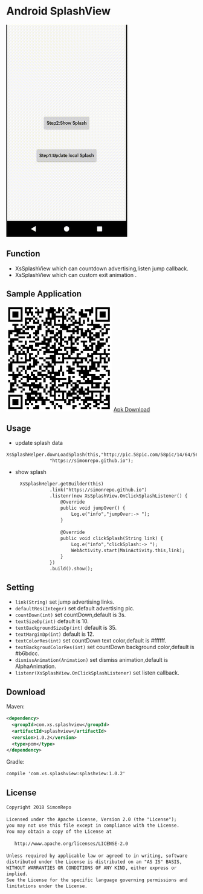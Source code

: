 Android SplashView
==================

![](https://github.com/SimonRepo/SplashDemo/raw/master/screenshots/device-2018-04-23-100058.gif)

## Function
- XsSplashView which can countdown advertising,listen jump callback.
- XsSplashView which can custom exit animation .

## Sample Application
<a href="https://github.com/SimonRepo/demo-apk/raw/master/image/SplashDemo-apk-qrcode.png" target="_blank" title="Scan to download"><img src="https://github.com/SimonRepo/demo-apk/raw/master/image/SplashDemo-apk-qrcode.png" title="Scan to download"/></a>
<a href="https://github.com/SimonRepo/demo-apk/raw/master/apk/SplashDemo.apk" target="_blank" title="Click to download">Apk Download</a>  

## Usage
- update splash data
```
XsSplashHelper.downLoadSplash(this,"http://pic.58pic.com/58pic/14/64/56/25h58PIC3eG_1024.jpg",
                "https://simonrepo.github.io");
```

- show splash
```
     XsSplashHelper.getBuilder(this)
                .link("https://simonrepo.github.io")
                .listenr(new XsSplashView.OnClickSplashListener() {
                    @Override
                    public void jumpOver() {
                        Log.e("info","jumpOver:-> ");
                    }

                    @Override
                    public void clickSplash(String link) {
                        Log.e("info","clickSplash:-> ");
                        WebActivity.start(MainActivity.this,link);
                    }
                })
                .build().show();
```
## Setting
- `link(String)` set jump advertising links.
- `defaultRes(Integer)` set default advertising pic.
- `countDown(int)` set countDown,default is 3s.
- `textSizeDp(int)` default is 10.
- `textBackgroundSizeDp(int)` default is 35.
- `textMarginDp(int)` default is 12.
- `textColorRes(int)` set countDown text color,default is #ffffff.
- `textBackgroudColorRes(int)` set countDown background color,default is #b6bdcc.
- `dismissAnimation(Animation)` set dismiss animation,default is AlphaAnimation.
- `listenr(XsSplashView.OnClickSplashListener)` set listen callback.

## Download
Maven:  
``` xml
<dependency>
  <groupId>com.xs.splashview</groupId>
  <artifactId>splashview</artifactId>
  <version>1.0.2</version>
  <type>pom</type>
</dependency>
```  

Gradle:  
``` xml
compile 'com.xs.splashview:splashview:1.0.2'
```  

## License

    Copyright 2018 SimonRepo

    Licensed under the Apache License, Version 2.0 (the "License");
    you may not use this file except in compliance with the License.
    You may obtain a copy of the License at

       http://www.apache.org/licenses/LICENSE-2.0

    Unless required by applicable law or agreed to in writing, software
    distributed under the License is distributed on an "AS IS" BASIS,
    WITHOUT WARRANTIES OR CONDITIONS OF ANY KIND, either express or implied.
    See the License for the specific language governing permissions and
    limitations under the License.

